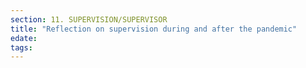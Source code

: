 ```yaml
---
section: 11. SUPERVISION/SUPERVISOR
title: "Reflection on supervision during and after the pandemic"
edate: 
tags:
---
```


